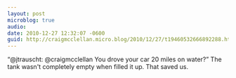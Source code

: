 ```yaml
---
layout: post
microblog: true
audio: 
date: 2010-12-27 12:32:07 -0600
guid: http://craigmcclellan.micro.blog/2010/12/27/t19460532666892288.html
---
```

“@jtrauscht: @craigmcclellan You drove your car 20 miles on water?” The tank wasn't completely empty when filled it up. That saved us.
